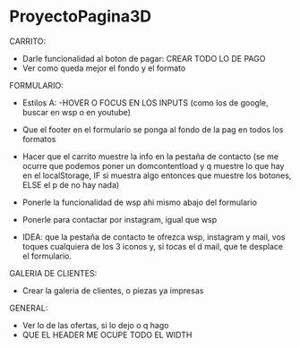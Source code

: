 # ProyectoPagina3D

CARRITO:
- Darle funcionalidad al boton de pagar: CREAR TODO LO DE PAGO
- Ver como queda mejor el fondo y el formato    


FORMULARIO:
+ Estilos A:
    -HOVER O FOCUS EN LOS INPUTS (como los de google, buscar en wsp o en youtube)

+ Que el footer en el formulario se ponga al fondo de la pag en todos los formatos    

+ Hacer que el carrito muestre la info en la pestaña de contacto 
     (se me ocurre que podemos poner un domcontentload y q muestre lo que hay en el localStorage, IF si muestra algo entonces que muestre los botones, ELSE el p de no hay nada)

+ Ponerle la funcionalidad de wsp ahi mismo abajo del formulario
+ Ponerle para contactar por instagram, igual que wsp
+ IDEA: que la pestaña de contacto te ofrezca wsp, instagram y mail, vos toques cualquiera de los 3 iconos y, si tocas el d mail, que te desplace el formulario.



GALERIA DE CLIENTES:
- Crear la galeria de clientes, o piezas ya impresas


GENERAL:
- Ver lo de las ofertas, si lo dejo o q hago
- QUE EL HEADER ME OCUPE TODO EL WIDTH  




